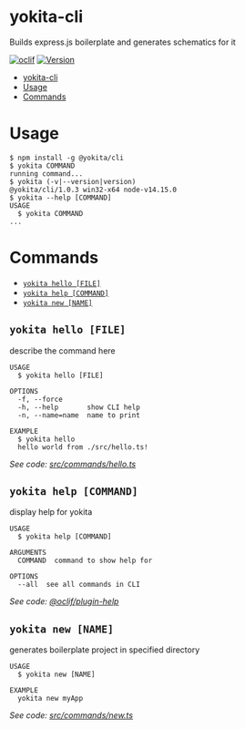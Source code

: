 # yokita-cli

Builds express.js boilerplate and generates schematics for it

[![oclif](https://img.shields.io/badge/cli-oclif-brightgreen.svg)](https://oclif.io)
[![Version](https://img.shields.io/npm/v/yokita-cli.svg)](https://npmjs.org/package/yokita-cli)

<!-- toc -->
* [yokita-cli](#yokita-cli)
* [Usage](#usage)
* [Commands](#commands)
<!-- tocstop -->

# Usage

<!-- usage -->
```sh-session
$ npm install -g @yokita/cli
$ yokita COMMAND
running command...
$ yokita (-v|--version|version)
@yokita/cli/1.0.3 win32-x64 node-v14.15.0
$ yokita --help [COMMAND]
USAGE
  $ yokita COMMAND
...
```
<!-- usagestop -->

# Commands

<!-- commands -->
* [`yokita hello [FILE]`](#yokita-hello-file)
* [`yokita help [COMMAND]`](#yokita-help-command)
* [`yokita new [NAME]`](#yokita-new-name)

## `yokita hello [FILE]`

describe the command here

```
USAGE
  $ yokita hello [FILE]

OPTIONS
  -f, --force
  -h, --help       show CLI help
  -n, --name=name  name to print

EXAMPLE
  $ yokita hello
  hello world from ./src/hello.ts!
```

_See code: [src/commands/hello.ts](https://github.com/norberto-e-888/yokita-cli/blob/v1.0.3/src/commands/hello.ts)_

## `yokita help [COMMAND]`

display help for yokita

```
USAGE
  $ yokita help [COMMAND]

ARGUMENTS
  COMMAND  command to show help for

OPTIONS
  --all  see all commands in CLI
```

_See code: [@oclif/plugin-help](https://github.com/oclif/plugin-help/blob/v3.2.1/src/commands/help.ts)_

## `yokita new [NAME]`

generates boilerplate project in specified directory

```
USAGE
  $ yokita new [NAME]

EXAMPLE
  yokita new myApp
```

_See code: [src/commands/new.ts](https://github.com/norberto-e-888/yokita-cli/blob/v1.0.3/src/commands/new.ts)_
<!-- commandsstop -->
